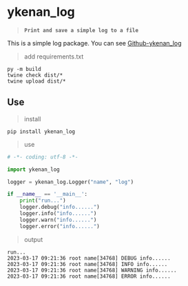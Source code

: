 # ykenan_log

> **`Print and save a simple log to a file`**

This is a simple log package. You can see
[Github-ykenan_log](https://github.com/YuZhengM/ykenan_log)

> add requirements.txt

```shell
py -m build
twine check dist/*
twine upload dist/*
```

## Use

> install

```shell
pip install ykenan_log
```

> use

```python
# -*- coding: utf-8 -*-

import ykenan_log

logger = ykenan_log.Logger("name", "log")

if __name__ == '__main__':
    print("run...")
    logger.debug("info......")
    logger.info("info......")
    logger.warn("info......")
    logger.error("info......")
```

> output

```shell
run...
2023-03-17 09:21:36 root name[34768] DEBUG info......
2023-03-17 09:21:36 root name[34768] INFO info......
2023-03-17 09:21:36 root name[34768] WARNING info......
2023-03-17 09:21:36 root name[34768] ERROR info......

```
